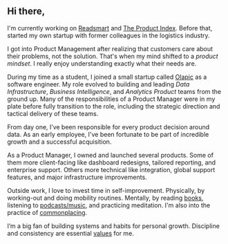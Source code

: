 
## Hi there,

I'm currently working on [Readsmart](https://readsmart.co) and [The Product Index](https://theproductindex.com). Before that, started my own startup with former colleagues in the logistics industry.

I got into Product Management after realizing that customers care about their problems, not the solution. That's when my mind shifted to a *product mindset*. I really enjoy understanding exactly what their needs are.

During my time as a student, I joined a small startup called [Olapic](https://olapic.com) as a software engineer. My role evolved to building and leading *Data Infrastructure*, *Business Intelligence*, and *Analytics Product* teams from the ground up. Many of the responsibilities of a Product Manager were in my plate before fully transition to the role, including the strategic direction and tactical delivery of these teams. 

From day one, I’ve been responsible for every product decision around data. As an early employee, I've been fortunate to be part of incredible growth and a successful acquisition.

As a Product Manager, I owned and launched several products. Some of them more client-facing like dashboard redesigns, tailored reporting, and enterprise support. Others more technical like integration, global support features, and major infrastructure improvements.

Outside work, I love to invest time in self-improvement. Physically, by working-out and doing mobility routines. Mentally, by reading [books](https://www.goodreads.com/user/show/74645368-david-fern-ndez), listening to [podcasts/music](spotify:user:fernandezdavid7), and practicing meditation. I'm also into the practice of [commonplacing](https://medium.com/read-smart/why-you-should-consider-a-digital-commonplace-book-dd8748215ccb).

I’m a big fan of building systems and habits for personal growth. Discipline and consistency are essential [values](/values.md) for me.